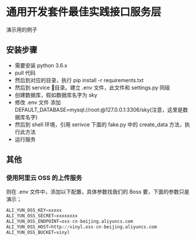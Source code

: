 # 通用开发套件最佳实践接口服务层

演示用的例子


## 安装步骤

- 需要安装 python 3.6.x
- pull 代码
- 然后到对应的目录，执行 pip install -r requirements.txt
- 然后到 service 目录。建立 .env 文件，此文件和 settings.py 同级
- 创建数据库，假如数据库名字为 sky
- 修改 .env 文件 添加 DEFAULT_DATABASE=mysql://root:@127.0.0.1:3306/sky(注意，这里是数据库名字)
- 然后到 shell 环境，引用 serivce 下面的 fake.py 中的 create_data 方法，执行此方法
- 运行服务

## 其他

### 使用阿里云 OSS 的上传服务

则在 .env 文件中，添加以下配置，具体参数找我们的 Boss 要，下面的参数只是演示；

```python
ALI_YUN_OSS_KEY=xxxxx
ALI_YUN_OSS_SECRET=xxxxxxxx
ALI_YUN_OSS_ENDPOINT=oss-cn-beijing.aliyuncs.com
ALI_YUN_OSS_HOST=http://vinyl.oss-cn-beijing.aliyuncs.com
ALI_YUN_OSS_BUCKET=vinyl
```
